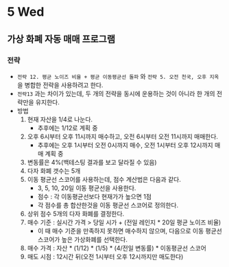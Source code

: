 # 5 Wed

## 가상 화폐 자동 매매 프로그램

### 전략

* `전략 12. 평균 노이즈 비율 + 평균 이동평균선 돌파` 와 `전략 5. 오전 천국, 오후 지옥` 을 병합한 전략을 사용하려고 한다.
* `전략13` 과는 차이가 있는데, 두 개의 전략을 동시에 운용하는 것이 아니라 한 개의 전략만을 유지한다.
* 방법
  1. 현재 자산을 1/4로 나눈다.
     * 추후에는 1/12로 계획 중
  2. 오후 6시부터 오후 11시까지 매수하고, 오전 6시부터 오전 11시까지 매매한다.
     * 추후에는 오후 1시부터 오전 0시까지 매수, 오전 1시부터 오후 12시까지 매매 계획 중
  3. 변동률은 4%\(백테스팅 결과를 보고 달라질 수 있음\)
  4. 다자 화폐 갯수는 5개
  5. 이동 평균선 스코어를 사용하는데, 점수 계산법은 다음과 같다.
     * 3, 5, 10, 20일 이동 평균선을 사용한다.
     * 점수 : 각 이동평균선보다 현재가가 높으면 1점
     * 각 점수를 총 합산한것을 이동 평균선 스코어로 정의한다.
  6. 상위 점수 5개의 다자 화폐를 결정한다.
  7. 매수 기준 : 실시간 가격 &gt; 당일 시가 + \(전일 레인지 \* 20일 평균 노이즈 비율\)
     * 이 때 매수 기준을 만족하지 못하면 매수하지 않으며, 다음으로 이동 평균선 스코어가 높은 가상화폐를 선택한다.
  8. 매수 가격 : 자산 \* \(1/12\) \* \(1/5\) \* \(4/전일 변동률\) \* 이동평균선 스코어
  9. 매도 시점 : 12시간 뒤\(오전 1시부터 오후 12시까지만 매도한다\)



